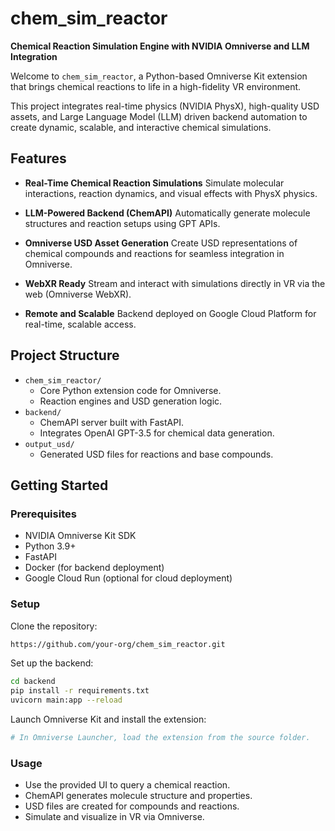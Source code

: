 # chem_sim_reactor

**Chemical Reaction Simulation Engine with NVIDIA Omniverse and LLM Integration**

Welcome to `chem_sim_reactor`, a Python-based Omniverse Kit extension that brings chemical reactions to life in a high-fidelity VR environment.

This project integrates real-time physics (NVIDIA PhysX), high-quality USD assets, and Large Language Model (LLM) driven backend automation to create dynamic, scalable, and interactive chemical simulations.



## Features

-  **Real-Time Chemical Reaction Simulations**
  Simulate molecular interactions, reaction dynamics, and visual effects with PhysX physics.

-  **LLM-Powered Backend (ChemAPI)**
  Automatically generate molecule structures and reaction setups using GPT APIs.

-  **Omniverse USD Asset Generation**
  Create USD representations of chemical compounds and reactions for seamless integration in Omniverse.

-  **WebXR Ready**
  Stream and interact with simulations directly in VR via the web (Omniverse WebXR).

-  **Remote and Scalable**
  Backend deployed on Google Cloud Platform for real-time, scalable access.



## Project Structure

- `chem_sim_reactor/`
  - Core Python extension code for Omniverse.
  - Reaction engines and USD generation logic.
- `backend/`
  - ChemAPI server built with FastAPI.
  - Integrates OpenAI GPT-3.5 for chemical data generation.
- `output_usd/`
  - Generated USD files for reactions and base compounds.



## Getting Started

### Prerequisites
- NVIDIA Omniverse Kit SDK
- Python 3.9+
- FastAPI
- Docker (for backend deployment)
- Google Cloud Run (optional for cloud deployment)

### Setup

Clone the repository:
```bash
https://github.com/your-org/chem_sim_reactor.git
```

Set up the backend:
```bash
cd backend
pip install -r requirements.txt
uvicorn main:app --reload
```

Launch Omniverse Kit and install the extension:
```bash
# In Omniverse Launcher, load the extension from the source folder.
```

### Usage
- Use the provided UI to query a chemical reaction.
- ChemAPI generates molecule structure and properties.
- USD files are created for compounds and reactions.
- Simulate and visualize in VR via Omniverse.
